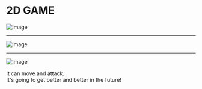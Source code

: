 <H1>2D GAME</H1>


![image](https://github.com/aibraikhan/2D-Game/assets/125266339/eb31c473-ce7a-4362-af3f-9a6c161bdb49)

---

![image](https://github.com/aibraikhan/2D-Game/assets/125266339/d636009e-1790-4a56-86de-d24529ba3550)

---

![image](https://github.com/aibraikhan/2D-Game/assets/125266339/ffe21120-0695-4cc5-9da4-d1122f0903d4)





It can move and attack.<br>
It's going to get better and better in the future!
